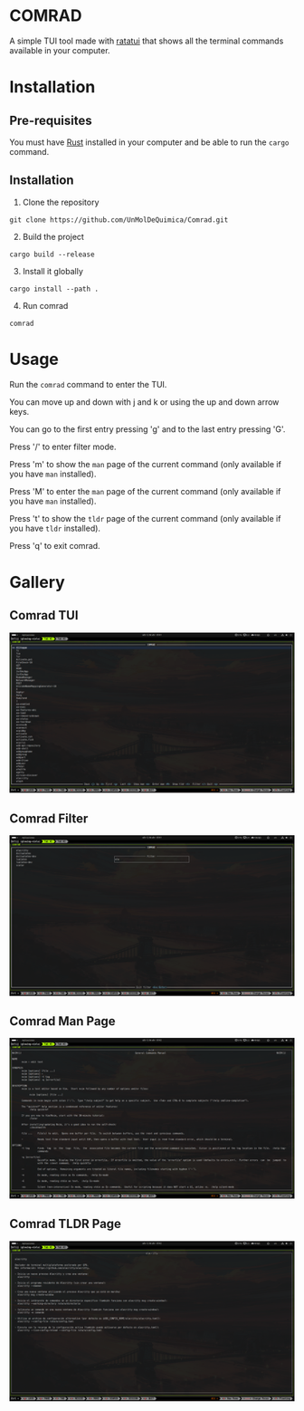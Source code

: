 # COMRAD

A simple TUI tool made with [ratatui](https://ratatui.rs/) that shows all the terminal commands available in your computer.

# Installation

## Pre-requisites
You must have [Rust](https://www.rust-lang.org/tools/install) installed in your computer and be able to run the `cargo` command.

## Installation

1. Clone the repository
```
git clone https://github.com/UnMolDeQuimica/Comrad.git
```

2. Build the project
```
cargo build --release
```

3. Install it globally
```
cargo install --path .
```

4. Run comrad
```
comrad
```

# Usage

Run the `comrad` command to enter the TUI.

You can move up and down with j and k or using the up and down arrow keys.

You can go to the first entry pressing 'g' and to the last entry pressing 'G'.

Press '/' to enter filter mode.

Press 'm' to show the `man` page of the current command (only available if you have `man` installed).

Press 'M' to enter the `man` page of the current command (only available if you have `man` installed).

Press 't' to show the `tldr` page of the current command (only available if you have `tldr` installed).

Press 'q' to exit comrad.

# Gallery

## Comrad TUI
![Comrad TUI](assets/comrad.png)

## Comrad Filter
![Comrad Filter](assets/filter-example.png)

## Comrad Man Page
![Comrad Man Page](assets/man-nvim-example.png)

## Comrad TLDR Page
![Comrad TLDR Page](assets/tldr-alacritty-example.png)
